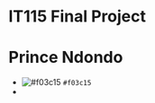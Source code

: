 # IT115 Final Project

# Prince Ndondo
- ![#f03c15](https://placehold.co/15x15/f03c15/f03c15.png) `#f03c15`
- 
